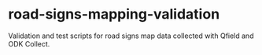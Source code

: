 # road-signs-mapping-validation
Validation and test scripts for road signs map data collected with Qfield and ODK Collect.
